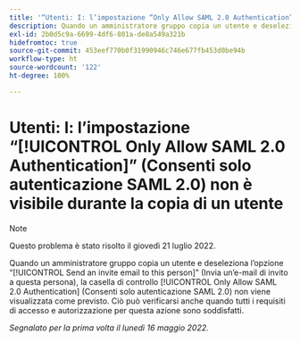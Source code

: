 ```yaml
---
title: '“Utenti: I: l’impostazione “Only Allow SAML 2.0 Authentication” (Consenti solo autenticazione SAML 2.0) mancante non è visibile durante la copia di un utente”'
description: Quando un amministratore gruppo copia un utente e deseleziona l’opzione “Send an invite email to this person” (Invia un’e-mail di invito a questa persona), la casella di controllo [!UICONTROL Only Allow SAML 2.0 Authentication] (Consenti solo autenticazione SAML 2.0) non viene visualizzata come previsto. Ciò può verificarsi anche quando tutti i requisiti di accesso e autorizzazione per questa azione sono soddisfatti.
exl-id: 2b0d5c9a-6699-4df6-801a-de8a549a321b
hidefromtoc: true
source-git-commit: 453eef770b0f31990946c746e677fb453d0be94b
workflow-type: ht
source-wordcount: '122'
ht-degree: 100%

---
```


# Utenti: I: l’impostazione “[!UICONTROL Only Allow SAML 2.0 Authentication]” (Consenti solo autenticazione SAML 2.0) non è visibile durante la copia di un utente

>[!NOTE]
>
>Questo problema è stato risolto il giovedì 21 luglio 2022.

Quando un amministratore gruppo copia un utente e deseleziona l’opzione “[!UICONTROL Send an invite email to this person]” (Invia un’e-mail di invito a questa persona), la casella di controllo [!UICONTROL Only Allow SAML 2.0 Authentication] (Consenti solo autenticazione SAML 2.0) non viene visualizzata come previsto. Ciò può verificarsi anche quando tutti i requisiti di accesso e autorizzazione per questa azione sono soddisfatti.

_Segnalato per la prima volta il lunedì 16 maggio 2022._
